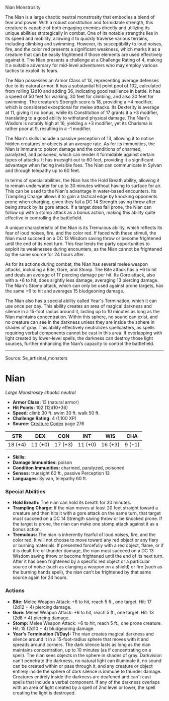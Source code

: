<MonsterName/>Nian</MonsterName>
<CreatureType/>Monstrosity</CreatureType>

<summary>The Nian is a large chaotic neutral monstrosity that embodies a blend of fear and power. With a robust constitution and formidable strength, this creature is capable of both engaging enemies directly and utilizing its unique abilities strategically in combat. One of its notable strengths lies in its speed and mobility, allowing it to quickly traverse various terrains, including climbing and swimming. However, its susceptibility to loud noises, fire, and the color red presents a significant weakness, which marks it as a creature that can be easily frightened if those elements are used effectively against it. The Nian presents a challenge at a Challenge Rating of 4, making it a suitable adversary for mid-level adventurers who may employ various tactics to exploit its fears.</summary>

<detail>

The Nian possesses an Armor Class of 13, representing average defenses due to its natural armor. It has a substantial hit point pool of 102, calculated from rolling 12d10 and adding 36, indicating good resilience in battle. It has a speed of 50 feet for walking, 30 feet for climbing, and also 30 feet for swimming. The creature’s Strength score is 18, providing a +4 modifier, which is considered exceptional for melee attacks. Its Dexterity is average at 11, giving it no bonus, while its Constitution of 17 grants it a +3 modifier, translating to a good ability to withstand physical damage. The Nian's Wisdom is notably high at 16, yielding a +3 modifier, yet its Charisma is rather poor at 9, resulting in a -1 modifier.

The Nian's skills include a passive perception of 13, allowing it to notice hidden creatures or objects at an average rate. As for its immunities, the Nian is immune to poison damage and the conditions of charmed, paralyzed, and poisoned, which can render it formidable against certain types of attacks. It has truesight out to 60 feet, providing it a significant advantage when facing invisible foes. The Nian can communicate in Sylvan and through telepathy up to 60 feet.

In terms of special abilities, the Nian has the Hold Breath ability, allowing it to remain underwater for up to 30 minutes without having to surface for air. This can be used to the Nian's advantage in water-based encounters. Its Trampling Charge allows it to gain a tactical edge by knocking opponents prone when charging, given they fail a DC 14 Strength saving throw after being struck by its gore attack. If a target does fall prone, the Nian can follow up with a stomp attack as a bonus action, making this ability quite effective in controlling the battlefield. 

A unique characteristic of the Nian is its Tremulous ability, which reflects its fear of loud noises, fire, and the color red. If faced with these stimuli, the Nian must succeed on a DC 13 Wisdom saving throw or become frightened until the end of its next turn. This fear lends the party opportunities to exploit its weaknesses during encounters, as the Nian cannot be frightened by the same source for 24 hours after.

As for its actions during combat, the Nian has several melee weapon attacks, including a Bite, Gore, and Stomp. The Bite attack has a +6 to hit and deals an average of 17 piercing damage per hit. Its Gore attack, also with a +6 to hit, does slightly less damage, averaging 13 piercing damage. The Nian's Stomp attack, which can only be used against prone targets, has the same +6 to hit and averages 15 bludgeoning damage. 

The Nian also has a special ability called Year's Termination, which it can use once per day. This ability creates an area of magical darkness and silence in a 15-foot radius around it, lasting up to 10 minutes as long as the Nian maintains concentration. Within this sphere, no sound can exist, and no creature can see in the darkness unless they are inside the sphere in shades of gray. This ability effectively neutralizes spellcasters, as spells requiring verbal components cannot be cast in this area. If overlapping with light created by lower-level spells, the darkness can destroy those light sources, further enhancing the Nian’s capacity to control the battlefield.</detail>



---

Source: 5e_artisinal_monsters

# Nian

*Large* *Monstrosity* *chaotic neutral*

- **Armor Class:** 13 (natural armor)
- **Hit Points:** 102 (12d10+36)
- **Speed:** climb 30 ft. swim 30 ft. walk 50 ft.
- **Challenge Rating:** 4 (1,100 XP)
- **Source:** [Creature Codex](https://koboldpress.com/kpstore/product/creature-codex-for-5th-edition-dnd) page 276

| STR | DEX | CON | INT | WIS | CHA |
| --- | --- | --- | --- | --- | --- |
| 18 (+4) | 11 (+0) | 17 (+3) | 11 (+0) | 16 (+3) | 9 (-1) |

- **Skills:** 
- **Damage Immunities:** poison
- **Condition Immunities:** charmed, paralyzed, poisoned
- **Senses:** truesight 60 ft., passive Perception 13
- **Languages:** Sylvan, telepathy 60 ft.

### Special Abilities

- **Hold Breath:** The nian can hold its breath for 30 minutes.
- **Trampling Charge:** If the nian moves at least 20 feet straight toward a creature and then hits it with a gore attack on the same turn, that target must succeed on a DC 14 Strength saving throw or be knocked prone. If the target is prone, the nian can make one stomp attack against it as a bonus action.
- **Tremulous:** The nian is inherently fearful of loud noises, fire, and the color red. It will not choose to move toward any red object or any fiery or burning materials. If presented forcefully with a red object, flame, or if it is dealt fire or thunder damage, the nian must succeed on a DC 13 Wisdom saving throw or become frightened until the end of its next turn. After it has been frightened by a specific red object or a particular source of noise (such as clanging a weapon on a shield) or fire (such as the burning hands spell), the nian can't be frightened by that same source again for 24 hours.

### Actions

- **Bite:** Melee Weapon Attack: +6 to hit, reach 5 ft., one target. Hit: 17 (2d12 + 4) piercing damage.
- **Gore:** Melee Weapon Attack: +6 to hit, reach 5 ft., one target. Hit: 13 (2d8 + 4) piercing damage.
- **Stomp:** Melee Weapon Attack: +6 to hit, reach 5 ft., one prone creature. Hit: 15 (2d10 + 4) bludgeoning damage.
- **Year's Termination (1/Day):** The nian creates magical darkness and silence around it in a 15-foot-radius sphere that moves with it and spreads around corners. The dark silence lasts as long as the nian maintains concentration, up to 10 minutes (as if concentrating on a spell). The nian sees objects in the sphere in shades of gray. Darkvision can't penetrate the darkness, no natural light can illuminate it, no sound can be created within or pass through it, and any creature or object entirely inside the sphere of dark silence is immune to thunder damage. Creatures entirely inside the darkness are deafened and can't cast spells that include a verbal component. If any of the darkness overlaps with an area of light created by a spell of 2nd level or lower, the spell creating the light is destroyed.




